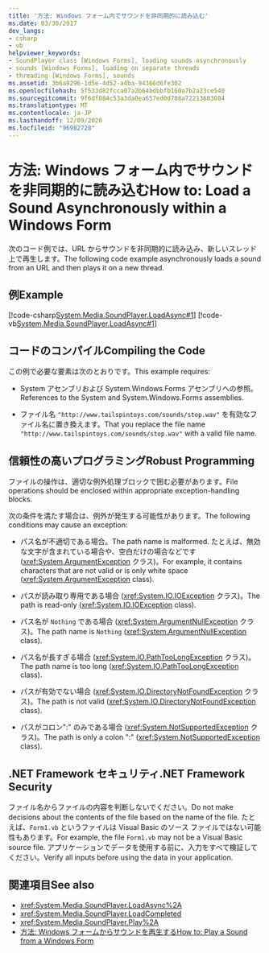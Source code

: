 ```yaml
---
title: '方法: Windows フォーム内でサウンドを非同期的に読み込む'
ms.date: 03/30/2017
dev_langs:
- csharp
- vb
helpviewer_keywords:
- SoundPlayer class [Windows Forms], loading sounds asynchronously
- sounds [Windows Forms], loading on separate threads
- threading [Windows Forms], sounds
ms.assetid: 3b6a9296-1d5e-4d52-a4ba-94366d6fe302
ms.openlocfilehash: 5f533d82fcca07a2b64bdbbfb160a7b2a23ce540
ms.sourcegitcommit: 9f6df084c53a3da0ea657ed0d708a72213683084
ms.translationtype: MT
ms.contentlocale: ja-JP
ms.lasthandoff: 12/09/2020
ms.locfileid: "96982728"
---
```

# <a name="how-to-load-a-sound-asynchronously-within-a-windows-form"></a><span data-ttu-id="9e10b-102">方法: Windows フォーム内でサウンドを非同期的に読み込む</span><span class="sxs-lookup"><span data-stu-id="9e10b-102">How to: Load a Sound Asynchronously within a Windows Form</span></span>
<span data-ttu-id="9e10b-103">次のコード例では、URL からサウンドを非同期的に読み込み、新しいスレッド上で再生します。</span><span class="sxs-lookup"><span data-stu-id="9e10b-103">The following code example asynchronously loads a sound from an URL and then plays it on a new thread.</span></span>  
  
## <a name="example"></a><span data-ttu-id="9e10b-104">例</span><span class="sxs-lookup"><span data-stu-id="9e10b-104">Example</span></span>  
 [!code-csharp[System.Media.SoundPlayer.LoadAsync#1](~/samples/snippets/csharp/VS_Snippets_Winforms/System.Media.SoundPlayer.LoadAsync/CS/Form1.cs#1)]
 [!code-vb[System.Media.SoundPlayer.LoadAsync#1](~/samples/snippets/visualbasic/VS_Snippets_Winforms/System.Media.SoundPlayer.LoadAsync/VB/Form1.vb#1)]  
  
## <a name="compiling-the-code"></a><span data-ttu-id="9e10b-105">コードのコンパイル</span><span class="sxs-lookup"><span data-stu-id="9e10b-105">Compiling the Code</span></span>  
 <span data-ttu-id="9e10b-106">この例で必要な要素は次のとおりです。</span><span class="sxs-lookup"><span data-stu-id="9e10b-106">This example requires:</span></span>  
  
- <span data-ttu-id="9e10b-107">System アセンブリおよび System.Windows.Forms アセンブリへの参照。</span><span class="sxs-lookup"><span data-stu-id="9e10b-107">References to the System and System.Windows.Forms assemblies.</span></span>  
  
- <span data-ttu-id="9e10b-108">ファイル名 `"http://www.tailspintoys.com/sounds/stop.wav"` を有効なファイル名に置き換えます。</span><span class="sxs-lookup"><span data-stu-id="9e10b-108">That you replace the file name `"http://www.tailspintoys.com/sounds/stop.wav"` with a valid file name.</span></span>  
  
## <a name="robust-programming"></a><span data-ttu-id="9e10b-109">信頼性の高いプログラミング</span><span class="sxs-lookup"><span data-stu-id="9e10b-109">Robust Programming</span></span>  
 <span data-ttu-id="9e10b-110">ファイルの操作は、適切な例外処理ブロックで囲む必要があります。</span><span class="sxs-lookup"><span data-stu-id="9e10b-110">File operations should be enclosed within appropriate exception-handling blocks.</span></span>  
  
 <span data-ttu-id="9e10b-111">次の条件を満たす場合は、例外が発生する可能性があります。</span><span class="sxs-lookup"><span data-stu-id="9e10b-111">The following conditions may cause an exception:</span></span>  
  
- <span data-ttu-id="9e10b-112">パス名が不適切である場合。</span><span class="sxs-lookup"><span data-stu-id="9e10b-112">The path name is malformed.</span></span> <span data-ttu-id="9e10b-113">たとえば、無効な文字が含まれている場合や、空白だけの場合などです (<xref:System.ArgumentException> クラス)。</span><span class="sxs-lookup"><span data-stu-id="9e10b-113">For example, it contains characters that are not valid or is only white space (<xref:System.ArgumentException> class).</span></span>  
  
- <span data-ttu-id="9e10b-114">パスが読み取り専用である場合 (<xref:System.IO.IOException> クラス)。</span><span class="sxs-lookup"><span data-stu-id="9e10b-114">The path is read-only (<xref:System.IO.IOException> class).</span></span>  
  
- <span data-ttu-id="9e10b-115">パス名が `Nothing` である場合 (<xref:System.ArgumentNullException> クラス)。</span><span class="sxs-lookup"><span data-stu-id="9e10b-115">The path name is `Nothing` (<xref:System.ArgumentNullException> class).</span></span>  
  
- <span data-ttu-id="9e10b-116">パス名が長すぎる場合 (<xref:System.IO.PathTooLongException> クラス)。</span><span class="sxs-lookup"><span data-stu-id="9e10b-116">The path name is too long (<xref:System.IO.PathTooLongException> class).</span></span>  
  
- <span data-ttu-id="9e10b-117">パスが有効でない場合 (<xref:System.IO.DirectoryNotFoundException> クラス)。</span><span class="sxs-lookup"><span data-stu-id="9e10b-117">The path is not valid (<xref:System.IO.DirectoryNotFoundException> class).</span></span>  
  
- <span data-ttu-id="9e10b-118">パスがコロン":" のみである場合 (<xref:System.NotSupportedException> クラス)。</span><span class="sxs-lookup"><span data-stu-id="9e10b-118">The path is only a colon ":" (<xref:System.NotSupportedException> class).</span></span>  
  
## <a name="net-framework-security"></a><span data-ttu-id="9e10b-119">.NET Framework セキュリティ</span><span class="sxs-lookup"><span data-stu-id="9e10b-119">.NET Framework Security</span></span>  
 <span data-ttu-id="9e10b-120">ファイル名からファイルの内容を判断しないでください。</span><span class="sxs-lookup"><span data-stu-id="9e10b-120">Do not make decisions about the contents of the file based on the name of the file.</span></span> <span data-ttu-id="9e10b-121">たとえば、`Form1.vb` というファイルは Visual Basic のソース ファイルではない可能性もあります。</span><span class="sxs-lookup"><span data-stu-id="9e10b-121">For example, the file `Form1.vb` may not be a Visual Basic source file.</span></span> <span data-ttu-id="9e10b-122">アプリケーションでデータを使用する前に、入力をすべて検証してください。</span><span class="sxs-lookup"><span data-stu-id="9e10b-122">Verify all inputs before using the data in your application.</span></span>  
  
## <a name="see-also"></a><span data-ttu-id="9e10b-123">関連項目</span><span class="sxs-lookup"><span data-stu-id="9e10b-123">See also</span></span>

- <xref:System.Media.SoundPlayer.LoadAsync%2A>
- <xref:System.Media.SoundPlayer.LoadCompleted>
- <xref:System.Media.SoundPlayer.Play%2A>
- [<span data-ttu-id="9e10b-124">方法: Windows フォームからサウンドを再生する</span><span class="sxs-lookup"><span data-stu-id="9e10b-124">How to: Play a Sound from a Windows Form</span></span>](how-to-play-a-sound-from-a-windows-form.md)
